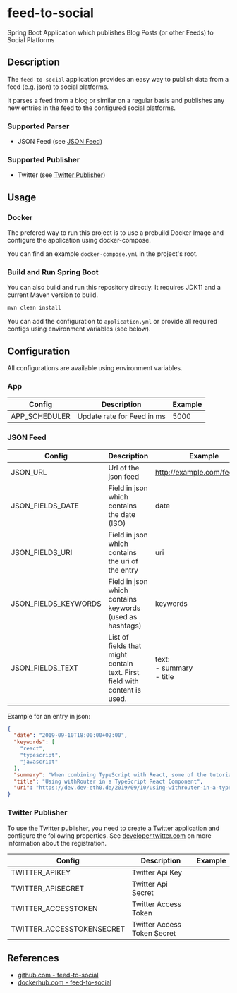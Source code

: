 # feed-to-social
Spring Boot Application which publishes Blog Posts (or other Feeds) to Social Platforms

## Description

The `feed-to-social` application provides an easy way to publish data from a feed (e.g. json) to social platforms.

It parses a feed from a blog or similar on a regular basis and publishes any new entries in the feed to the configured social platforms.

### Supported Parser

* JSON Feed (see [JSON Feed](#json-feed))

### Supported Publisher

* Twitter (see [Twitter Publisher](#twitter-publisher))

## Usage

### Docker

The prefered way to run this project is to use a prebuild Docker Image and configure the application using docker-compose.

You can find an example `docker-compose.yml` in the project's root.

### Build and Run Spring Boot

You can also build and run this repository directly. It requires JDK11 and a current Maven version to build.

```bash
mvn clean install
```

You can add the configuration to `application.yml` or provide all required configs using environment variables (see below).

## Configuration

All configurations are available using environment variables.

### App

| Config | Description  | Example |
|---|---|---|
| APP_SCHEDULER | Update rate for Feed in ms | 5000 |

### JSON Feed

| Config | Description  | Example |
|---|---|---|
| JSON_URL | Url of the json feed | http://example.com/feed.json |
| JSON_FIELDS_DATE | Field in json which contains the date (ISO) | date |
| JSON_FIELDS_URI | Field in json which contains the uri of the entry | uri |
| JSON_FIELDS_KEYWORDS | Field in json which contains keywords (used as hashtags) | keywords |
| JSON_FIELDS_TEXT | List of fields that might contain text. First field with content is used. | text:<br>  - summary<br>   - title|

Example for an entry in json:

```json
{
  "date": "2019-09-10T18:00:00+02:00",
  "keywords": [
    "react",
    "typescript",
    "javascript"
  ],
  "summary": "When combining TypeScript with React, some of the tutorials cannot be adapted that simple.</br>In this example I show how to use <code>withRouter</code> to manipulate the history in a functional React component.",
  "title": "Using withRouter in a TypeScript React Component",
  "uri": "https://dev.dev-eth0.de/2019/09/10/using-withrouter-in-a-typescript-react-component/"
}

```
### Twitter Publisher

To use the Twitter publisher, you need to create a Twitter application and configure the following properties.
See [developer.twitter.com](https://developer.twitter.com/en/docs/basics/authentication/guides/access-tokens) on more information about the registration.

| Config | Description  | Example |
|---|---|---|
| TWITTER_APIKEY | Twitter Api Key |  |
| TWITTER_APISECRET | Twitter Api Secret | |
| TWITTER_ACCESSTOKEN | Twitter Access Token| |
| TWITTER_ACCESSTOKENSECRET | Twitter Access Token Secret | |

## References

* [github.com - feed-to-social](https://github.com/deveth0/feed-to-social)
* [dockerhub.com - feed-to-social](https://hub.docker.com/r/deveth0/feed-to-social)
